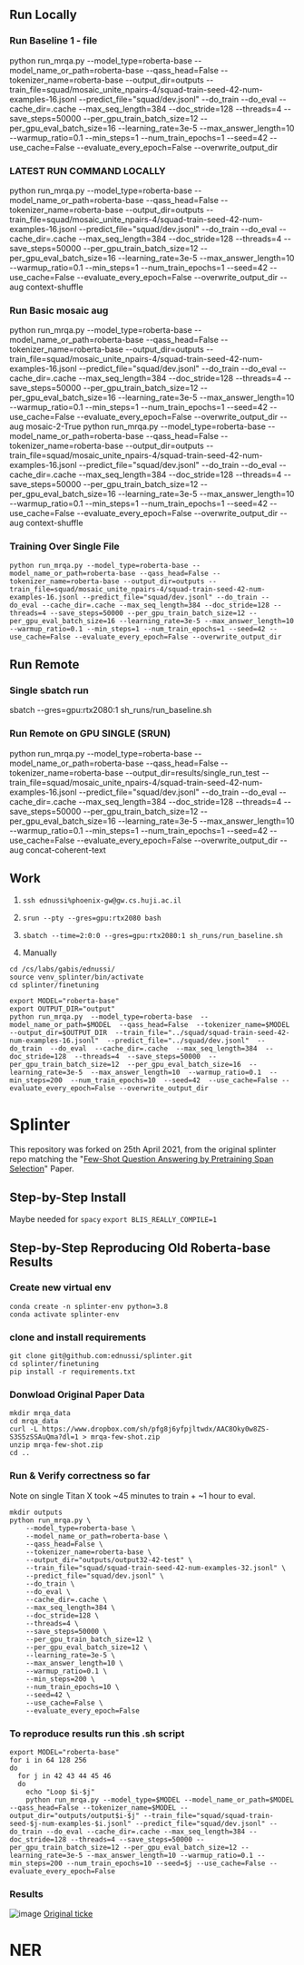 ## Run Locally

### Run Baseline 1 - file
python run_mrqa.py --model_type=roberta-base --model_name_or_path=roberta-base --qass_head=False --tokenizer_name=roberta-base --output_dir=outputs --train_file=squad/mosaic_unite_npairs-4/squad-train-seed-42-num-examples-16.jsonl --predict_file="squad/dev.jsonl" --do_train --do_eval --cache_dir=.cache --max_seq_length=384 --doc_stride=128 --threads=4 --save_steps=50000 --per_gpu_train_batch_size=12 --per_gpu_eval_batch_size=16 --learning_rate=3e-5 --max_answer_length=10 --warmup_ratio=0.1 --min_steps=1 --num_train_epochs=1 --seed=42 --use_cache=False --evaluate_every_epoch=False --overwrite_output_dir

### LATEST RUN COMMAND LOCALLY
python run_mrqa.py --model_type=roberta-base --model_name_or_path=roberta-base --qass_head=False --tokenizer_name=roberta-base --output_dir=outputs --train_file=squad/mosaic_unite_npairs-4/squad-train-seed-42-num-examples-16.jsonl --predict_file="squad/dev.jsonl" --do_train --do_eval --cache_dir=.cache --max_seq_length=384 --doc_stride=128 --threads=4 --save_steps=50000 --per_gpu_train_batch_size=12 --per_gpu_eval_batch_size=16 --learning_rate=3e-5 --max_answer_length=10 --warmup_ratio=0.1 --min_steps=1 --num_train_epochs=1 --seed=42 --use_cache=False --evaluate_every_epoch=False --overwrite_output_dir --aug context-shuffle

### Run Basic mosaic aug
python run_mrqa.py --model_type=roberta-base --model_name_or_path=roberta-base --qass_head=False --tokenizer_name=roberta-base --output_dir=outputs --train_file=squad/mosaic_unite_npairs-4/squad-train-seed-42-num-examples-16.jsonl --predict_file="squad/dev.jsonl" --do_train --do_eval --cache_dir=.cache --max_seq_length=384 --doc_stride=128 --threads=4 --save_steps=50000 --per_gpu_train_batch_size=12 --per_gpu_eval_batch_size=16 --learning_rate=3e-5 --max_answer_length=10 --warmup_ratio=0.1 --min_steps=1 --num_train_epochs=1 --seed=42 --use_cache=False --evaluate_every_epoch=False --overwrite_output_dir --aug mosaic-2-True
python run_mrqa.py --model_type=roberta-base --model_name_or_path=roberta-base --qass_head=False --tokenizer_name=roberta-base --output_dir=outputs --train_file=squad/mosaic_unite_npairs-4/squad-train-seed-42-num-examples-16.jsonl --predict_file="squad/dev.jsonl" --do_train --do_eval --cache_dir=.cache --max_seq_length=384 --doc_stride=128 --threads=4 --save_steps=50000 --per_gpu_train_batch_size=12 --per_gpu_eval_batch_size=16 --learning_rate=3e-5 --max_answer_length=10 --warmup_ratio=0.1 --min_steps=1 --num_train_epochs=1 --seed=42 --use_cache=False --evaluate_every_epoch=False --overwrite_output_dir --aug context-shuffle 

### Training Over Single File
`python run_mrqa.py --model_type=roberta-base --model_name_or_path=roberta-base --qass_head=False --tokenizer_name=roberta-base --output_dir=outputs --train_file=squad/mosaic_unite_npairs-4/squad-train-seed-42-num-examples-16.jsonl --predict_file="squad/dev.jsonl" --do_train --do_eval --cache_dir=.cache --max_seq_length=384 --doc_stride=128 --threads=4 --save_steps=50000 --per_gpu_train_batch_size=12 --per_gpu_eval_batch_size=16 --learning_rate=3e-5 --max_answer_length=10 --warmup_ratio=0.1 --min_steps=1 --num_train_epochs=1 --seed=42 --use_cache=False --evaluate_every_epoch=False --overwrite_output_dir`

## Run Remote
### Single sbatch run
sbatch --gres=gpu:rtx2080:1 sh_runs/run_baseline.sh

### Run Remote on GPU SINGLE (SRUN)
python run_mrqa.py --model_type=roberta-base --model_name_or_path=roberta-base --qass_head=False --tokenizer_name=roberta-base --output_dir=results/single_run_test --train_file=squad/mosaic_unite_npairs-4/squad-train-seed-42-num-examples-16.jsonl --predict_file="squad/dev.jsonl" --do_train --do_eval --cache_dir=.cache --max_seq_length=384 --doc_stride=128 --threads=4 --save_steps=50000 --per_gpu_train_batch_size=12 --per_gpu_eval_batch_size=16 --learning_rate=3e-5 --max_answer_length=10 --warmup_ratio=0.1 --min_steps=1 --num_train_epochs=1 --seed=42 --use_cache=False --evaluate_every_epoch=False --overwrite_output_dir --aug concat-coherent-text


## Work

1) `ssh ednussi%phoenix-gw@gw.cs.huji.ac.il`

2) `srun --pty --gres=gpu:rtx2080 bash`

3) `sbatch --time=2:0:0 --gres=gpu:rtx2080:1 sh_runs/run_baseline.sh`

4) Manually
```angular2html
cd /cs/labs/gabis/ednussi/
source venv_splinter/bin/activate
cd splinter/finetuning

export MODEL="roberta-base"
export OUTPUT_DIR="output" 
python run_mrqa.py  --model_type=roberta-base  --model_name_or_path=$MODEL  --qass_head=False  --tokenizer_name=$MODEL  --output_dir=$OUTPUT_DIR  --train_file="../squad/squad-train-seed-42-num-examples-16.jsonl"  --predict_file="../squad/dev.jsonl"  --do_train  --do_eval  --cache_dir=.cache  --max_seq_length=384  --doc_stride=128  --threads=4  --save_steps=50000  --per_gpu_train_batch_size=12  --per_gpu_eval_batch_size=16  --learning_rate=3e-5  --max_answer_length=10  --warmup_ratio=0.1  --min_steps=200  --num_train_epochs=10  --seed=42  --use_cache=False --evaluate_every_epoch=False --overwrite_output_dir
```
# Splinter

This repository was forked on 25th April 2021, from the original splinter repo matching the "[Few-Shot Question Answering by Pretraining Span Selection](https://arxiv.org/abs/2101.00438)" Paper.

## Step-by-Step Install
Maybe needed for `spacy`
`export BLIS_REALLY_COMPILE=1`


## Step-by-Step Reproducing Old Roberta-base Results
### Create new virtual env
```angular2html
conda create -n splinter-env python=3.8
conda activate splinter-env
```

### clone and install requirements
```angular2html
git clone git@github.com:ednussi/splinter.git
cd splinter/finetuning
pip install -r requirements.txt
``` 

### Donwload Original Paper Data
```angular2html
mkdir mrqa_data
cd mrqa_data
curl -L https://www.dropbox.com/sh/pfg8j6yfpjltwdx/AAC8Oky0w8ZS-S3S5zSSAuQma?dl=1 > mrqa-few-shot.zip
unzip mrqa-few-shot.zip
cd ..
```

### Run & Verify correctness so far
Note on single Titan X took ~45 minutes to train + ~1 hour to eval.
```angular2html
mkdir outputs
python run_mrqa.py \
    --model_type=roberta-base \
    --model_name_or_path=roberta-base \
    --qass_head=False \
    --tokenizer_name=roberta-base \
    --output_dir="outputs/output32-42-test" \
    --train_file="squad/squad-train-seed-42-num-examples-32.jsonl" \
    --predict_file="squad/dev.jsonl" \
    --do_train \
    --do_eval \
    --cache_dir=.cache \
    --max_seq_length=384 \
    --doc_stride=128 \
    --threads=4 \
    --save_steps=50000 \
    --per_gpu_train_batch_size=12 \
    --per_gpu_eval_batch_size=12 \
    --learning_rate=3e-5 \
    --max_answer_length=10 \
    --warmup_ratio=0.1 \
    --min_steps=200 \
    --num_train_epochs=10 \
    --seed=42 \
    --use_cache=False \
    --evaluate_every_epoch=False
```
### To reproduce results run this .sh script
```angular2html
export MODEL="roberta-base"
for i in 64 128 256
do
  for j in 42 43 44 45 46
  do
    echo "Loop $i-$j"
    python run_mrqa.py --model_type=$MODEL --model_name_or_path=$MODEL --qass_head=False --tokenizer_name=$MODEL --output_dir="outputs/output$i-$j" --train_file="squad/squad-train-seed-$j-num-examples-$i.jsonl" --predict_file="squad/dev.jsonl" --do_train --do_eval --cache_dir=.cache --max_seq_length=384 --doc_stride=128 --threads=4 --save_steps=50000 --per_gpu_train_batch_size=12 --per_gpu_eval_batch_size=12 --learning_rate=3e-5 --max_answer_length=10 --warmup_ratio=0.1 --min_steps=200 --num_train_epochs=10 --seed=$j --use_cache=False --evaluate_every_epoch=False
```
### Results
![image](https://user-images.githubusercontent.com/10045688/116010500-26f25e80-a5d4-11eb-9677-34c120e52d81.png)
[Original ticke](https://github.com/oriram/splinter/issues/1#issuecomment-823697203)

# NER

